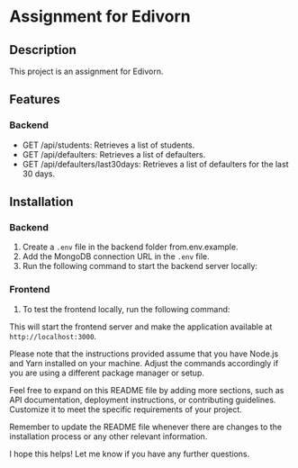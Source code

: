 # Assignment for Edivorn

## Description

This project is an assignment for Edivorn.

## Features

### Backend

- GET /api/students: Retrieves a list of students.
- GET /api/defaulters: Retrieves a list of defaulters.
- GET /api/defaulters/last30days: Retrieves a list of defaulters for the last 30 days.

## Installation

### Backend

1. Create a `.env` file in the backend folder from.env.example.
2. Add the MongoDB connection URL in the `.env` file.
3. Run the following command to start the backend server locally:


### Frontend

1. To test the frontend locally, run the following command:

This will start the frontend server and make the application available at `http://localhost:3000`.

Please note that the instructions provided assume that you have Node.js and Yarn installed on your machine. Adjust the commands accordingly if you are using a different package manager or setup.

Feel free to expand on this README file by adding more sections, such as API documentation, deployment instructions, or contributing guidelines. Customize it to meet the specific requirements of your project.

Remember to update the README file whenever there are changes to the installation process or any other relevant information.

I hope this helps! Let me know if you have any further questions.